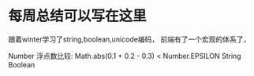 # 每周总结可以写在这里
跟着winter学习了string,boolean,unicode编码，
前端有了一个宏观的体系了，

Number
浮点数比较: Math.abs(0.1 + 0.2 - 0.3) < Number.EPSILON
String
Boolean